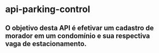 # api-parking-control
## O objetivo desta API é efetivar um cadastro de morador em um condomínio e sua respectiva vaga de estacionamento.
